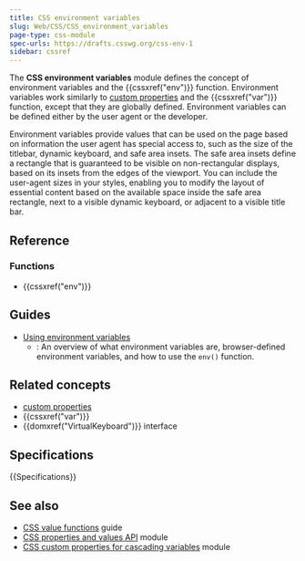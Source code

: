 ```yaml
---
title: CSS environment variables
slug: Web/CSS/CSS_environment_variables
page-type: css-module
spec-urls: https://drafts.csswg.org/css-env-1
sidebar: cssref
---
```


The **CSS environment variables** module defines the concept of environment variables and the {{cssxref("env")}} function. Environment variables work similarly to [custom properties](/en-US/docs/Web/CSS/--*) and the {{cssxref("var")}} function, except that they are globally defined. Environment variables can be defined either by the user agent or the developer.

Environment variables provide values that can be used on the page based on information the user agent has special access to, such as the size of the titlebar, dynamic keyboard, and safe area insets. The safe area insets define a rectangle that is guaranteed to be visible on non-rectangular displays, based on its insets from the edges of the viewport. You can include the user-agent sizes in your styles, enabling you to modify the layout of essential content based on the available space inside the safe area rectangle, next to a visible dynamic keyboard, or adjacent to a visible title bar.

## Reference

### Functions

- {{cssxref("env")}}

## Guides

- [Using environment variables](/en-US/docs/Web/CSS/CSS_environment_variables/Using_environment_variables)
  - : An overview of what environment variables are, browser-defined environment variables, and how to use the `env()` function.

## Related concepts

- [custom properties](/en-US/docs/Web/CSS/--*)
- {{cssxref("var")}}
- {{domxref("VirtualKeyboard")}} interface

## Specifications

{{Specifications}}

## See also

- [CSS value functions](/en-US/docs/Web/CSS/CSS_values_and_units/CSS_value_functions) guide
- [CSS properties and values API](/en-US/docs/Web/CSS/CSS_properties_and_values_API) module
- [CSS custom properties for cascading variables](/en-US/docs/Web/CSS/CSS_cascading_variables) module
